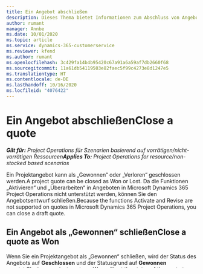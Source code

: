 ```yaml
---
title: Ein Angebot abschließen
description: Dieses Thema bietet Informationen zum Abschluss von Angeboten in Project Operations.
author: rumant
manager: Annbe
ms.date: 10/01/2020
ms.topic: article
ms.service: dynamics-365-customerservice
ms.reviewer: kfend
ms.author: rumant
ms.openlocfilehash: 3c429fa14b4b95420c67a91a6a59af7db2660f68
ms.sourcegitcommit: 11a61db54119503e82faec5f99c4273e8d1247e5
ms.translationtype: HT
ms.contentlocale: de-DE
ms.lasthandoff: 10/16/2020
ms.locfileid: "4076422"
---
```

# <a name="close-a-quote"></a><span data-ttu-id="50c51-103">Ein Angebot abschließen</span><span class="sxs-lookup"><span data-stu-id="50c51-103">Close a quote</span></span>

<span data-ttu-id="50c51-104">_**Gilt für:** Project Operations für Szenarien basierend auf vorrätigen/nicht-vorrätigen Ressourcen_</span><span class="sxs-lookup"><span data-stu-id="50c51-104">_**Applies To:** Project Operations for resource/non-stocked based scenarios_</span></span>

<span data-ttu-id="50c51-105">Ein Projektangebot kann als „Gewonnen“ oder „Verloren“ geschlossen werden.</span><span class="sxs-lookup"><span data-stu-id="50c51-105">A project quote can be closed as Won or Lost.</span></span> <span data-ttu-id="50c51-106">Da die Funktionen „Aktivieren“ und „Überarbeiten“ in Angeboten in Microsoft Dynamics 365 Project Operations nicht unterstützt werden, können Sie den Angebotsentwurf schließen.</span><span class="sxs-lookup"><span data-stu-id="50c51-106">Because the functions Activate and Revise are not supported on quotes in Microsoft Dynamics 365 Project Operations, you can close a draft quote.</span></span>

## <a name="close-a-quote-as-won"></a><span data-ttu-id="50c51-107">Ein Angebot als „Gewonnen“ schließen</span><span class="sxs-lookup"><span data-stu-id="50c51-107">Close a quote as Won</span></span>

<span data-ttu-id="50c51-108">Wenn Sie ein Projektangebot als „Gewonnen“ schließen, wird der Status des Angebots auf **Geschlossen** und der Statusgrund auf **Gewonnen** gesetzt.</span><span class="sxs-lookup"><span data-stu-id="50c51-108">Closing a project quote as Won will set the status of the quote to **Closed** and status reason to **Won**.</span></span> <span data-ttu-id="50c51-109">Durch das Schließen der Angebote wird das Projektangebot schreibgeschützt, und es wird ein Entwurf eines Projektvertrags erstellt, der alle Angebotsinformationen enthält.</span><span class="sxs-lookup"><span data-stu-id="50c51-109">Closing the quotes makes it read-only and creates a draft project contract with all the quote information.</span></span> <span data-ttu-id="50c51-110">Da ein geschlossenes Angebot nicht erneut geöffnet werden kann, werden Ihre Änderungen in einem Bestätigungsdialogfeld bestätigt, bevor Sie ein Angebot schließen.</span><span class="sxs-lookup"><span data-stu-id="50c51-110">Because a closed quote can't be reopened, before you close a quote, a confirmation dialog will confirm your changes.</span></span>

<span data-ttu-id="50c51-111">Der aus einem Projektangebot erstellte Projektvertrag wird auch im Modul „Projektmanagement und -buchhaltung“ von Project Operations zur Verfügung gestellt.</span><span class="sxs-lookup"><span data-stu-id="50c51-111">The project contract created from a project quote is also made available in the Project management and accounting module of Project Operations.</span></span> <span data-ttu-id="50c51-112">Wenn ein Projektvertrag keinem Projekt in einer seiner Zeilen zugeordnet ist, wird dieser Projektvertrag als inaktiver Projektvertrag zur Verfügung gestellt. Er wird aktiv, sobald ein Projekt mindestens einer seiner Vertragszeilen zugeordnet wird.</span><span class="sxs-lookup"><span data-stu-id="50c51-112">If a project contract is not mapped to a project on any of its lines, this project contract is made available as an inactive project contract and becomes active as soon as a project is mapped to at least one of its contract lines.</span></span>

<span data-ttu-id="50c51-113">Wenn das Angebot an eine Verkaufschance angehängt ist, werden alle anderen Projektangebote für die Verkaufschance automatisch als „Verloren“ geschlossen.</span><span class="sxs-lookup"><span data-stu-id="50c51-113">If the quote is attached to an opportunity, any other project quotes on the opportunity are automatically closed as Lost.</span></span>

### <a name="financial-impact-of-closing-a-quote-as-won"></a><span data-ttu-id="50c51-114">Finanzielle Auswirkungen des Abschlusses eines Angebots als „Gewonnen“</span><span class="sxs-lookup"><span data-stu-id="50c51-114">Financial impact of closing a quote as Won</span></span>

<span data-ttu-id="50c51-115">Wenn für ein Projekt tatsächliche Zeitangaben aufgezeichnet wurden, während es noch einem Angebotsentwurf beigefügt ist, werden nur die Kosten für die Zeit oder die Kosten erfasst.</span><span class="sxs-lookup"><span data-stu-id="50c51-115">If there have been any actuals for time recorded on a project while it is still attached to a draft quote, only the cost of the time or expense is recorded.</span></span> <span data-ttu-id="50c51-116">Nachdem ein Angebot als „Gewonnen“ geschlossen wurde, werden die Kosten von der Anwendung umgestaltet, indem die älteren tatsächlichen Kosten zurückgebucht und neue tatsächliche Kosten erneut erstellt werden.</span><span class="sxs-lookup"><span data-stu-id="50c51-116">After a quote is closed as Won, the application will refactor the costs by reversing the older cost actuals and re-creating new cost actuals.</span></span> <span data-ttu-id="50c51-117">Die Anwendung verarbeitet diese Istkosten basierend auf der Abrechnungsmethode der zugehörigen Projektvertragszeile.</span><span class="sxs-lookup"><span data-stu-id="50c51-117">The application will process these cost actuals based on the Billing method of the associated project contract line.</span></span> <span data-ttu-id="50c51-118">Wenn sich die tatsächlichen Kosten auf eine Zeit- und Materialvertragszeile beziehen, erstellt das System automatisch die entsprechenden nicht in Rechnung gestellten Umsatz-Istwerte, wenn das Angebot geschlossen und der Projektvertrag erstellt wird.</span><span class="sxs-lookup"><span data-stu-id="50c51-118">If the cost actuals reference a time and material contract line, the system will automatically create corresponding unbilled sales actuals for when the quote is closed and the project contract is created.</span></span> <span data-ttu-id="50c51-119">Wenn sich die tatsächlichen Kosten auf eine Festpreisvertragszeile beziehen, beendet die Anwendung die erneute Verabeitung der tatsächlichen Kosten basierend auf den Regeln für die getrennte Abrechnung für die Projektvertragskunden.</span><span class="sxs-lookup"><span data-stu-id="50c51-119">If the cost actuals reference a fixed price contract line, the application will stop reprocessing the cost actuals based on the split billing rules for the project contract customers.</span></span>

<span data-ttu-id="50c51-120">Alle erneut verarbeiteten Istdaten stehen im Modul „Projektmanagement und -buchhaltung“ zur Verfügung, damit der Projektbuchhalter sie überprüfen, aktualisieren und in die Finanzbuchhaltung buchen kann.</span><span class="sxs-lookup"><span data-stu-id="50c51-120">All reprocessed actuals are available in the Project management and accounting module for the Project accountant to review, update, and post to the General ledger.</span></span> 

## <a name="close-a-quote-as-lost"></a><span data-ttu-id="50c51-121">Ein Angebot als „Verloren“ schließen</span><span class="sxs-lookup"><span data-stu-id="50c51-121">Close a quote as Lost</span></span>

<span data-ttu-id="50c51-122">Wenn Sie ein Projektangebot als „Verloren“ schließen, wird der Status auf **Geschlossen** und der Statusgrund auf **Verloren** gesetzt.</span><span class="sxs-lookup"><span data-stu-id="50c51-122">Closing a project quote as Lost will set the status to **Closed** and status reason to **Lost**.</span></span> <span data-ttu-id="50c51-123">Wenn Sie das Angebot schließen, ist es schreibgeschützt.</span><span class="sxs-lookup"><span data-stu-id="50c51-123">Closing the quote makes it read-only.</span></span> <span data-ttu-id="50c51-124">Da ein geschlossenes Angebot nicht erneut geöffnet werden kann, werden Ihre Änderungen in einem Bestätigungsdialogfeld bestätigt, bevor Sie ein Angebot schließen.</span><span class="sxs-lookup"><span data-stu-id="50c51-124">Because a closed quote can't be reopened and, before you close a quote, a confirmation dialog will confirm your changes.</span></span>

<span data-ttu-id="50c51-125">Wenn für das als verloren geschlossene Projektangebot auf ein Projekt in einer seiner Zeilen verwiesen wird, wird dieses Projekt auch als geschlossen markiert und alle Ressourcenbuchungen ab diesem Tag werden storniert.</span><span class="sxs-lookup"><span data-stu-id="50c51-125">If the project quote that is closed as Lost has a project referenced on any of its lines, that project is also marked as Closed and any resource bookings from that day forward are canceled.</span></span>

> [!NOTE]
> <span data-ttu-id="50c51-126">In Project Operations wirkt sich das Schließen eines Angebots als „Gewonnen“ oder „Verloren“ nicht auf den Status der Verkaufschance aus, die geöffnet bleibt, bis sie manuell geschlossen wird.</span><span class="sxs-lookup"><span data-stu-id="50c51-126">In Project Operations, closing a quote as Won or Lost will not impact that status of the Opportunity, which will remain open until it is manually closed.</span></span>
